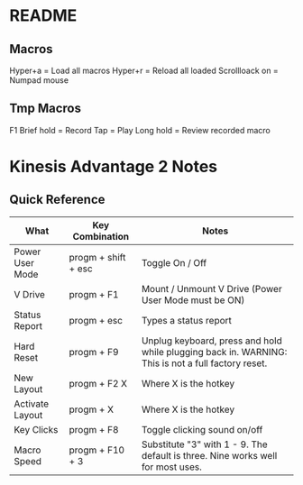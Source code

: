 # README

## Macros

Hyper+a = Load all macros
Hyper+r = Reload all loaded
Scrollloack on = Numpad mouse

## Tmp Macros

F1
Brief hold = Record
Tap = Play
Long hold = Review recorded macro


# Kinesis Advantage 2 Notes

## Quick Reference
| What |Key Combination |Notes|
|------|----------------|-----|
| Power User Mode |progm + shift + esc |Toggle On / Off|
| V Drive |progm + F1 |Mount / Unmount V Drive (Power User Mode must be ON)|
| Status Report |progm + esc |Types a status report|
| Hard Reset |progm + F9 |Unplug keyboard, press and hold while plugging back in. WARNING: This is not a full factory reset.|
| New Layout |progm + F2 X |Where X is the hotkey|
| Activate Layout |progm + X |Where X is the hotkey|
| Key Clicks |progm + F8 |Toggle clicking sound on/off|
| Macro Speed |progm + F10 + 3 |Substitute "3" with 1 - 9. The default is three. Nine works well for most uses.|


